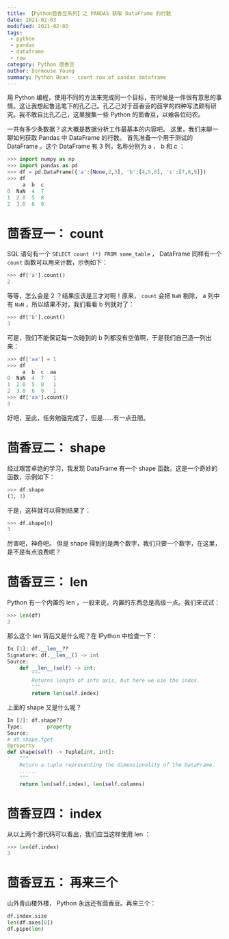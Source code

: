 ```yaml
---
title: 【Python茴香豆系列】之 PANDAS 获取 DataFrame 的行数
date: 2021-02-03
modified: 2021-02-03
tags:
 - python
 - pandas
 - dataframe
 - row
category: Python 茴香豆
author: Dormouse Young
summary: Python Bean - count row of pandas dataframe
---
```



用 Python 编程，使用不同的方法来完成同一个目标，有时候是一件很有意思的事情。这让我想起鲁迅笔下的孔乙己。孔乙己对于茴香豆的茴字的四种写法颇有研究。我不敢自比孔乙己，这里搜集一些 Python 的茴香豆，以飨各位码农。

一共有多少条数据？这大概是数据分析工作最基本的内容吧。
这里，我们来聊一聊如何获取 Pandas 中 DataFrame 的行数。
首先准备一个用于测试的 DataFrame 。这个 DataFrame 有 3 列，名称分别为 a 、 b 和 c ：

```python
>>> import numpy as np
>>> import pandas as pd
>>> df = pd.DataFrame({'a':[None,2,3], 'b':[4,5,6], 'c':[7,8,9]})
>>> df
     a  b  c
0  NaN  4  7
1  2.0  5  8
2  3.0  6  9
```

# 茴香豆一： count 

SQL 语句有一个 `SELECT count (*) FROM some_table` ，
DataFrame 同样有一个 `count` 函数可以用来计数，示例如下：

```python
>>> df['a'].count()
2
```

等等，怎么会是 2 ？结果应该是三才对啊！原来， `count` 会把 `NaN` 剔除， a 列中有 `NaN` ，所以结果不对，我们看看 b 列就对了：

```python
>>> df['b'].count()
3
```

可是，我们不能保证每一次碰到的 b 列都没有空值啊，于是我们自己造一列出来：

```python
>>> df['aa'] = 1
>>> df
     a  b  c  aa
0  NaN  4  7   1
1  2.0  5  8   1
2  3.0  6  9   1
>>> df['aa'].count()
3
```

好吧，至此，任务勉强完成了，但是......有一点丑陋。

<!-- more -->


# 茴香豆二： shape

经过艰苦卓绝的学习，我发现 DataFrame 有一个 shape 函数。这是一个奇妙的函数，示例如下：

```python
>>> df.shape
(3, 3)
```
于是，这样就可以得到结果了：

```python
>>> df.shape[0]
3
```

厉害吧，神奇吧。
但是 shape 得到的是两个数字，我们只要一个数字，在这里，是不是有点浪费呢？

# 茴香豆三： len

Python 有一个内置的 len ，一般来说，内置的东西总是高级一点。我们来试试：

```python
>>> len(df)
3
```

那么这个 len 背后又是什么呢？在 IPython 中检查一下：

```python
In [1]: df.__len__??
Signature: df.__len__() -> int
Source:
    def __len__(self) -> int:
        """
        Returns length of info axis, but here we use the index.
        """
        return len(self.index)
```

上面的 shape 又是什么呢？


```python
In [2]: df.shape??
Type:        property
Source:
# df.shape.fget
@property
def shape(self) -> Tuple[int, int]:
    """
    Return a tuple representing the dimensionality of the DataFrame.
    ......
    """
    return len(self.index), len(self.columns)
```

# 茴香豆四： index

从以上两个源代码可以看出，我们应当这样使用 len ：

```python
>>> len(df.index)
3
```

# 茴香豆五： 再来三个

山外青山楼外楼， Python 永远还有茴香豆。再来三个：

```python
df.index.size
len(df.axes[0])
df.pipe(len)
```

